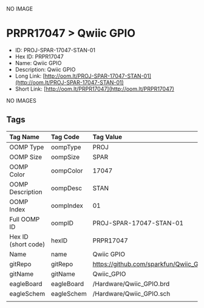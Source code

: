 


  
NO IMAGE  
# PRPR17047 > Qwiic GPIO

- ID: PROJ-SPAR-17047-STAN-01
- Hex ID: PRPR17047
- Name: Qwiic GPIO
- Description: Qwiic GPIO
- Long Link: [http://oom.lt/PROJ-SPAR-17047-STAN-01](http://oom.lt/PROJ-SPAR-17047-STAN-01)
- Short Link: [http://oom.lt/PRPR17047](http://oom.lt/PRPR17047)
  
NO IMAGES  
## Tags
  

|Tag Name|Tag Code|Tag Value|
| :--- | :--- | :--- |
|OOMP Type|oompType|PROJ|
|OOMP Size|oompSize|SPAR|
|OOMP Color|oompColor|17047|
|OOMP Description|oompDesc|STAN|
|OOMP Index|oompIndex|01|
|Full OOMP ID|oompID|PROJ-SPAR-17047-STAN-01|
|Hex ID (short code)|hexID|PRPR17047|
|Name|name|Qwiic GPIO|
|gitRepo|gitRepo|https://github.com/sparkfun/Qwiic_GPIO|
|gitName|gitName|Qwiic_GPIO|
|eagleBoard|eagleBoard|/Hardware/Qwiic_GPIO.brd|
|eagleSchem|eagleSchem|/Hardware/Qwiic_GPIO.sch|
||||
